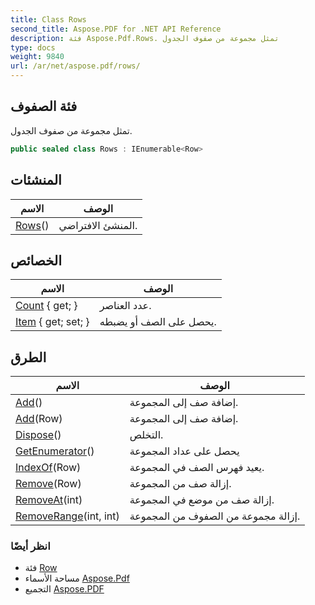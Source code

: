 ```yaml
---
title: Class Rows
second_title: Aspose.PDF for .NET API Reference
description: فئة Aspose.Pdf.Rows. تمثل مجموعة من صفوف الجدول
type: docs
weight: 9840
url: /ar/net/aspose.pdf/rows/
---
```

## فئة الصفوف

تمثل مجموعة من صفوف الجدول.

```csharp
public sealed class Rows : IEnumerable<Row>
```

## المنشئات

| الاسم | الوصف |
| --- | --- |
| [Rows](rows/)() | المنشئ الافتراضي. |

## الخصائص

| الاسم | الوصف |
| --- | --- |
| [Count](../../aspose.pdf/rows/count/) { get; } | عدد العناصر. |
| [Item](../../aspose.pdf/rows/item/) { get; set; } | يحصل على الصف أو يضبطه. |

## الطرق

| الاسم | الوصف |
| --- | --- |
| [Add](../../aspose.pdf/rows/add/#add)() | إضافة صف إلى المجموعة. |
| [Add](../../aspose.pdf/rows/add/#add_1)(Row) | إضافة صف إلى المجموعة. |
| [Dispose](../../aspose.pdf/rows/dispose/)() | التخلص. |
| [GetEnumerator](../../aspose.pdf/rows/getenumerator/)() | يحصل على عداد المجموعة |
| [IndexOf](../../aspose.pdf/rows/indexof/)(Row) | يعيد فهرس الصف في المجموعة. |
| [Remove](../../aspose.pdf/rows/remove/)(Row) | إزالة صف من المجموعة. |
| [RemoveAt](../../aspose.pdf/rows/removeat/)(int) | إزالة صف من موضع في المجموعة. |
| [RemoveRange](../../aspose.pdf/rows/removerange/)(int, int) | إزالة مجموعة من الصفوف من المجموعة. |

### انظر أيضًا

* فئة [Row](../row/)
* مساحة الأسماء [Aspose.Pdf](../../aspose.pdf/)
* التجميع [Aspose.PDF](../../)